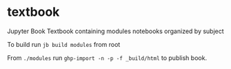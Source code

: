 # textbook

Jupyter Book Textbook containing modules notebooks organized by subject

To build run `jb build modules` from root

From `./modules` run `ghp-import -n -p -f _build/html` to publish book.
